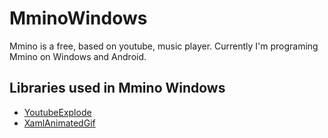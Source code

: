 # MminoWindows

Mmino is a free, based on youtube, music player. Currently I'm programing Mmino on Windows and Android.


## Libraries used in Mmino Windows
- [YoutubeExplode](https://github.com/Tyrrrz/YoutubeExplode)
- [XamlAnimatedGif](https://github.com/XamlAnimatedGif/XamlAnimatedGif)
